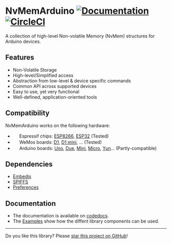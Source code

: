 # NvMemArduino    [![Documentation](https://codedocs.xyz/sglvladi/NvMemArduino.svg)](https://codedocs.xyz/sglvladi/NvMemArduino/)   [![CircleCI](https://circleci.com/gh/sglvladi/NvMemArduino/tree/master.svg?style=svg)](https://circleci.com/gh/sglvladi/NvMemArduino/tree/master)

A collection of high-level Non-volatile Memory (NvMem) structures for Arduino devices.

## Features

* Non-Volatile Storage
* High-level/Simplified access
* Abstraction from low-level \& device specific commands
* Common API across supported devices
* Easy to use, yet very functional
* Well-defined, application-oriented tools

## Compatibility

NvMemArduino works on the following hardware:

* <img src="http://espressif.com/sites/all/themes/espressif/favicon.ico" height="16" width="16"> Espressif chips: [ESP8266](https://en.wikipedia.org/wiki/ESP8266), [ESP32](https://en.wikipedia.org/wiki/ESP32) (Tested)
* <img src="https://www.wemos.cc/themes/martin-materialize-parallax/assets/favicon.ico" height="16" width="16"> WeMos boards: [D1](https://wiki.wemos.cc/products:d1:d1), [D1 mini](https://wiki.wemos.cc/products:d1:d1_mini),  ... (Tested)
* <img src="https://www.arduino.cc/favicon.ico" height="16" width="16"> Arduino boards: [Uno](https://www.arduino.cc/en/Main/ArduinoBoardUno), [Due](https://www.arduino.cc/en/Main/ArduinoBoardDue), [Mini](https://www.arduino.cc/en/Main/ArduinoBoardMini), [Micro](https://www.arduino.cc/en/Main/ArduinoBoardMicro), [Yun](https://www.arduino.cc/en/Main/ArduinoBoardYun)... (Partly-compatible)


## Dependencies

- [Embedis](https://github.com/thingSoC/embedis)
- [SPIFFS](https://arduino-esp8266.readthedocs.io/en/latest/filesystem.html)
- [Preferences](https://github.com/espressif/arduino-esp32/tree/master/libraries/Preferences)


## Documentation

* The documentation is available on [codedocs](https://codedocs.xyz/sglvladi/NvMemArduino/).
* The [Examples](https://github.com/sglvladi/NvMemArduino/tree/master/examples) show how the diffent library components can be used.

---

Do you like this library? Please [star this project on GitHub](https://github.com/sglvladi/NvMemArduino)!
